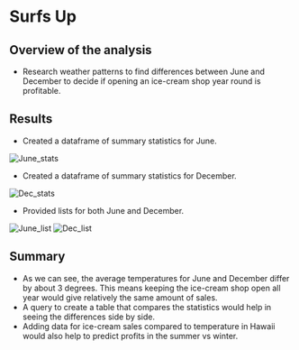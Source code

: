 # Surfs Up

## Overview of the analysis
* Research weather patterns to find differences between June and December to decide if opening an ice-cream shop year round is profitable. 

## Results
* Created a dataframe of summary statistics for June.

![June_stats](https://user-images.githubusercontent.com/106329824/194572532-fd74f13c-c006-4365-b40a-3b8b082f1e1c.png)

* Created a dataframe of summary statistics for December.

![Dec_stats](https://user-images.githubusercontent.com/106329824/194572522-73648646-faf2-44b9-8a3b-9618b829f67f.png)

* Provided lists for both June and December.

![June_list](https://user-images.githubusercontent.com/106329824/194572549-77dd1337-b513-43e1-826f-6b267db31fc5.png) ![Dec_list](https://user-images.githubusercontent.com/106329824/194572561-990d48e7-c574-4f33-bd71-d46c9703fdb0.png)


## Summary
* As we can see, the average temperatures for June and December differ by about 3 degrees. This means keeping the ice-cream shop open all year would give relatively the same amount of sales.
* A query to create a table that compares the statistics would help in seeing the differences side by side.
* Adding data for ice-cream sales compared to temperature in Hawaii would also help to predict profits in the summer vs winter.
